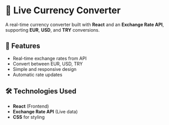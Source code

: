 # 💱 Live Currency Converter

A real-time currency converter built with **React** and an **Exchange Rate API**, supporting **EUR**, **USD**, and **TRY** conversions.

## 🚀 Features
- Real-time exchange rates from API
- Convert between EUR, USD, TRY
- Simple and responsive design
- Automatic rate updates

## 🛠️ Technologies Used
- **React** (Frontend)
- **Exchange Rate API** (Live data)
- **CSS** for styling


